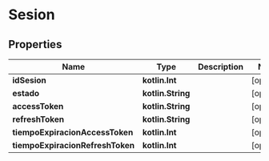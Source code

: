
# Sesion

## Properties
Name | Type | Description | Notes
------------ | ------------- | ------------- | -------------
**idSesion** | **kotlin.Int** |  |  [optional]
**estado** | **kotlin.String** |  |  [optional]
**accessToken** | **kotlin.String** |  |  [optional]
**refreshToken** | **kotlin.String** |  |  [optional]
**tiempoExpiracionAccessToken** | **kotlin.Int** |  |  [optional]
**tiempoExpiracionRefreshToken** | **kotlin.Int** |  |  [optional]



